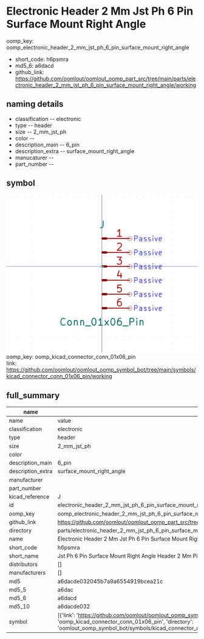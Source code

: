 # Electronic Header 2 Mm Jst Ph 6 Pin Surface Mount Right Angle
oomp_key: oomp_electronic_header_2_mm_jst_ph_6_pin_surface_mount_right_angle 

  
* short_code: h6psmra
* md5_6: a6dacd  
* github_link: https://github.com/oomlout/oomlout_oomp_part_src/tree/main/parts/electronic_header_2_mm_jst_ph_6_pin_surface_mount_right_angle/working  
## naming details
* classification -- electronic
* type -- header
* size -- 2_mm_jst_ph
* color -- 
* description_main -- 6_pin
* description_extra -- surface_mount_right_angle
* manucaturer -- 
* part_number -- 



## symbol

![](symbol/0/working/working_600.png)  
oomp_key: oomp_kicad_connector_conn_01x06_pin  
link: https://github.com/oomlout/oomlout_oomp_symbol_bot/tree/main/symbols/kicad_connector_conn_01x06_pin/working  


## full_summary
| name | value | 
| --- | --- | 
| name | value | 
| classification | electronic | 
| type | header | 
| size | 2_mm_jst_ph | 
| color |  | 
| description_main | 6_pin | 
| description_extra | surface_mount_right_angle | 
| manufacturer |  | 
| part_number |  | 
| kicad_reference | J | 
| id | electronic_header_2_mm_jst_ph_6_pin_surface_mount_right_angle | 
| oomp_key | oomp_electronic_header_2_mm_jst_ph_6_pin_surface_mount_right_angle | 
| github_link | https://github.com/oomlout/oomlout_oomp_part_src/tree/main/parts/electronic_header_2_mm_jst_ph_6_pin_surface_mount_right_angle/working | 
| directory | parts/electronic_header_2_mm_jst_ph_6_pin_surface_mount_right_angle | 
| name | Electronic Header 2 Mm Jst Ph 6 Pin Surface Mount Right Angle | 
| short_code | h6psmra | 
| short_name | Jst Ph 6 Pin Surface Mount Right Angle Header 2 Mm Pitch | 
| distributors | [] | 
| manufacturers | [] | 
| md5 | a6dacde032045b7a9a6554919bcea21c | 
| md5_5 | a6dac | 
| md5_6 | a6dacd | 
| md5_10 | a6dacde032 | 
| symbol | [{'link': 'https://github.com/oomlout/oomlout_oomp_symbol_bot/tree/main/symbols/kicad_connector_conn_01x06_pin', 'oomp_key': 'oomp_kicad_connector_conn_01x06_pin', 'directory': 'oomlout_oomp_symbol_bot/symbols/kicad_connector_conn_01x06_pin//working/working.kicad_sym'}] | 
